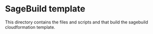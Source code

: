 # SageBuild template
This directory contains the files and scripts and that build the sagebuild cloudformation template.
